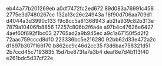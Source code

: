 eb44a77b201269eb
a0df7472fc2ed672
89d083a76991c458
2775e3d7480267cc
132a13c26c24943a
16f90d706aa709d1
d4044a3d3990c133
f9c8cc5a81368943
ab2fa939c82b313e
7879a10406fb8856
17257c806b2f6a4e
a97b4c47626e6427
4aef60f692f1bc03
27765ad2a9b945ec
a9c1a67150f5d2f2
72aac759cccd8d10
223336bc5e216280
92bb62d33e472a2c
d1697b307f166f70
b862cc9c46d2cc35
f3d6bae758321d51
2b7ccd45c7193835
15d7be873fa7a3b4
deaf8e7d4b113f40
e261bdc5d37cf22e

